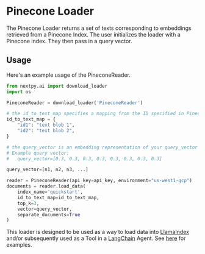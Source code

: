 # Pinecone Loader

The Pinecone Loader returns a set of texts corresponding to embeddings retrieved from a Pinecone Index.
The user initializes the loader with a Pinecone index. They then pass in a query vector.

## Usage

Here's an example usage of the PineconeReader.

```python
from nextpy.ai import download_loader
import os

PineconeReader = download_loader('PineconeReader')

# the id_to_text_map specifies a mapping from the ID specified in Pinecone to your text.
id_to_text_map = {
    "id1": "text blob 1",
    "id2": "text blob 2",
}

# the query_vector is an embedding representation of your query_vector
# Example query vector:
#   query_vector=[0.3, 0.3, 0.3, 0.3, 0.3, 0.3, 0.3, 0.3]

query_vector=[n1, n2, n3, ...]

reader = PineconeReader(api_key=api_key, environment="us-west1-gcp")
documents = reader.load_data(
    index_name='quickstart',
    id_to_text_map=id_to_text_map,
    top_k=3,
    vector=query_vector,
    separate_documents=True
)
```

This loader is designed to be used as a way to load data into [LlamaIndex](https://github.com/jerryjliu/gpt_index/tree/main/gpt_index) and/or subsequently used as a Tool in a [LangChain](https://github.com/hwchase17/langchain) Agent. See [here](https://github.com/emptycrown/llama-hub/tree/main) for examples.
